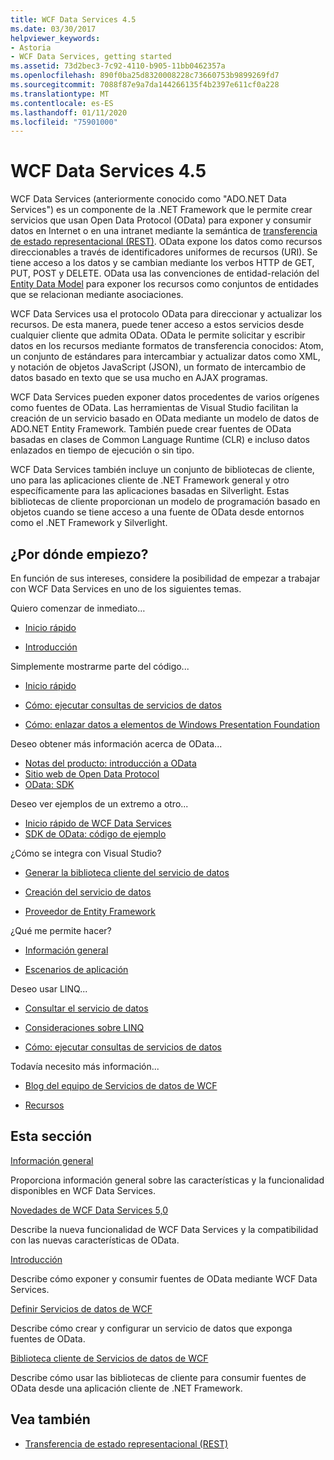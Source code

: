 ```yaml
---
title: WCF Data Services 4.5
ms.date: 03/30/2017
helpviewer_keywords:
- Astoria
- WCF Data Services, getting started
ms.assetid: 73d2bec3-7c92-4110-b905-11bb0462357a
ms.openlocfilehash: 890f0ba25d8320008228c73660753b9899269fd7
ms.sourcegitcommit: 7088f87e9a7da144266135f4b2397e611cf0a228
ms.translationtype: MT
ms.contentlocale: es-ES
ms.lasthandoff: 01/11/2020
ms.locfileid: "75901000"
---
```

# <a name="wcf-data-services-45"></a>WCF Data Services 4.5

WCF Data Services (anteriormente conocido como "ADO.NET Data Services") es un componente de la .NET Framework que le permite crear servicios que usan Open Data Protocol (OData) para exponer y consumir datos en Internet o en una intranet mediante la semántica de [transferencia de estado representacional (REST)](https://www.ics.uci.edu/~fielding/pubs/dissertation/rest_arch_style.htm). OData expone los datos como recursos direccionables a través de identificadores uniformes de recursos (URI). Se tiene acceso a los datos y se cambian mediante los verbos HTTP de GET, PUT, POST y DELETE. OData usa las convenciones de entidad-relación del [Entity Data Model](../adonet/entity-data-model.md) para exponer los recursos como conjuntos de entidades que se relacionan mediante asociaciones.

WCF Data Services usa el protocolo OData para direccionar y actualizar los recursos. De esta manera, puede tener acceso a estos servicios desde cualquier cliente que admita OData. OData le permite solicitar y escribir datos en los recursos mediante formatos de transferencia conocidos: Atom, un conjunto de estándares para intercambiar y actualizar datos como XML, y notación de objetos JavaScript (JSON), un formato de intercambio de datos basado en texto que se usa mucho en AJAX programas.

WCF Data Services pueden exponer datos procedentes de varios orígenes como fuentes de OData. Las herramientas de Visual Studio facilitan la creación de un servicio basado en OData mediante un modelo de datos de ADO.NET Entity Framework. También puede crear fuentes de OData basadas en clases de Common Language Runtime (CLR) e incluso datos enlazados en tiempo de ejecución o sin tipo.

WCF Data Services también incluye un conjunto de bibliotecas de cliente, uno para las aplicaciones cliente de .NET Framework general y otro específicamente para las aplicaciones basadas en Silverlight. Estas bibliotecas de cliente proporcionan un modelo de programación basado en objetos cuando se tiene acceso a una fuente de OData desde entornos como el .NET Framework y Silverlight.

## <a name="where-should-i-start"></a>¿Por dónde empiezo?

En función de sus intereses, considere la posibilidad de empezar a trabajar con WCF Data Services en uno de los siguientes temas.

Quiero comenzar de inmediato…

- [Inicio rápido](quickstart-wcf-data-services.md)

- [Introducción](getting-started-with-wcf-data-services.md)

Simplemente mostrarme parte del código...

- [Inicio rápido](quickstart-wcf-data-services.md)

- [Cómo: ejecutar consultas de servicios de datos](how-to-execute-data-service-queries-wcf-data-services.md)

- [Cómo: enlazar datos a elementos de Windows Presentation Foundation](bind-data-to-wpf-elements-wcf-data-services.md)

Deseo obtener más información acerca de OData...

- [Notas del producto: introducción a OData](https://download.microsoft.com/download/E/5/A/E5A59052-EE48-4D64-897B-5F7C608165B8/IntroducingOData.pdf)
- [Sitio web de Open Data Protocol](https://www.odata.org/)
- [OData: SDK](https://www.odata.org/ecosystem/)

Deseo ver ejemplos de un extremo a otro...

- [Inicio rápido de WCF Data Services](https://github.com/microsoftarchive/msdn-code-gallery-community-s-z/tree/master/WCF%20Data%20Services%20Quickstart%20(OData%20Service%20and%20WPF%20Client))
- [SDK de OData: código de ejemplo](https://www.odata.org/ecosystem/#sdk)

¿Cómo se integra con Visual Studio?

- [Generar la biblioteca cliente del servicio de datos](generating-the-data-service-client-library-wcf-data-services.md)

- [Creación del servicio de datos](creating-the-data-service.md)

- [Proveedor de Entity Framework](entity-framework-provider-wcf-data-services.md)

¿Qué me permite hacer?

- [Información general](wcf-data-services-overview.md)

- [Escenarios de aplicación](application-scenarios-wcf-data-services.md)

Deseo usar LINQ...

- [Consultar el servicio de datos](querying-the-data-service-wcf-data-services.md)

- [Consideraciones sobre LINQ](linq-considerations-wcf-data-services.md)

- [Cómo: ejecutar consultas de servicios de datos](how-to-execute-data-service-queries-wcf-data-services.md)

Todavía necesito más información...

- [Blog del equipo de Servicios de datos de WCF](https://docs.microsoft.com/archive/blogs/astoriateam/)

- [Recursos](wcf-data-services-resources.md)

## <a name="in-this-section"></a>Esta sección

[Información general](wcf-data-services-overview.md)

Proporciona información general sobre las características y la funcionalidad disponibles en WCF Data Services.

[Novedades de WCF Data Services 5,0](https://docs.microsoft.com/previous-versions/dotnet/wcf-data-services/ee373845(v=vs.103))

Describe la nueva funcionalidad de WCF Data Services y la compatibilidad con las nuevas características de OData.

[Introducción](getting-started-with-wcf-data-services.md)

Describe cómo exponer y consumir fuentes de OData mediante WCF Data Services.

[Definir Servicios de datos de WCF](defining-wcf-data-services.md)

Describe cómo crear y configurar un servicio de datos que exponga fuentes de OData.

[Biblioteca cliente de Servicios de datos de WCF](wcf-data-services-client-library.md)

Describe cómo usar las bibliotecas de cliente para consumir fuentes de OData desde una aplicación cliente de .NET Framework.

## <a name="see-also"></a>Vea también

- [Transferencia de estado representacional (REST)](https://www.ics.uci.edu/~fielding/pubs/dissertation/rest_arch_style.htm)
